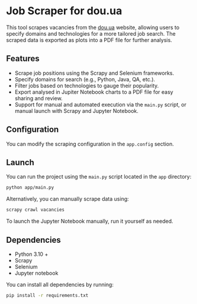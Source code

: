 # Job Scraper for dou.ua

This tool scrapes vacancies from the [dou.ua](https://jobs.dou.ua/vacancies) website, allowing users to specify domains and technologies for a more tailored job search. The scraped data is exported as plots into a PDF file for further analysis.

## Features

- Scrape job positions using the Scrapy and Selenium frameworks.
- Specify domains for search (e.g., Python, Java, QA, etc.).
- Filter jobs based on technologies to gauge their popularity.
- Export analysed in Jupiter Notebook charts to a PDF file for easy sharing and review.
- Support for manual and automated execution via the `main.py` script, or manual launch with Scrapy and Jupyter Notebook.

## Configuration

You can modify the scraping configuration in the `app.config` section.

## Launch

You can run the project using the `main.py` script located in the `app` directory:

```bash
python app/main.py
```
Alternatively, you can manually scrape data using:
```bash
scrapy crawl vacancies
```
To launch the Jupyter Notebook manually, run it yourself as needed.

## Dependencies

- Python 3.10 +
- Scrapy
- Selenium
- Jupyter notebook

You can install all dependencies by running:
```bash
pip install -r requirements.txt
```

